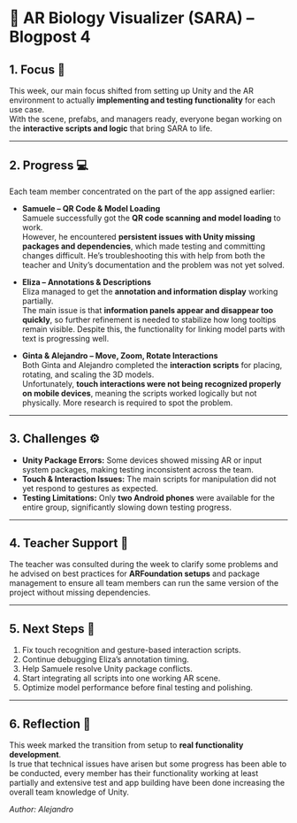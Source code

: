 # 🧬 AR Biology Visualizer (SARA) – Blogpost 4

## 1. Focus 🧠

This week, our main focus shifted from setting up Unity and the AR environment to actually **implementing and testing functionality** for each use case.  
With the scene, prefabs, and managers ready, everyone began working on the **interactive scripts and logic** that bring SARA to life.

---

## 2. Progress 💻

Each team member concentrated on the part of the app assigned earlier:

- **Samuele – QR Code & Model Loading**  
  Samuele successfully got the **QR code scanning and model loading** to work.  
  However, he encountered **persistent issues with Unity missing packages and dependencies**, which made testing and committing changes difficult. He’s troubleshooting this with help from both the teacher and Unity’s documentation and the problem was not yet solved.

- **Eliza – Annotations & Descriptions**  
  Eliza managed to get the **annotation and information display** working partially.  
  The main issue is that **information panels appear and disappear too quickly**, so further refinement is needed to stabilize how long tooltips remain visible. Despite this, the functionality for linking model parts with text is progressing well.

- **Ginta & Alejandro – Move, Zoom, Rotate Interactions**  
  Both Ginta and Alejandro completed the **interaction scripts** for placing, rotating, and scaling the 3D models.  
  Unfortunately, **touch interactions were not being recognized properly on mobile devices**, meaning the scripts worked logically but not physically. More research is required to spot the problem.

---

## 3. Challenges ⚙️

- **Unity Package Errors:** Some devices showed missing AR or input system packages, making testing inconsistent across the team.
- **Touch & Interaction Issues:** The main scripts for manipulation did not yet respond to gestures as expected.
- **Testing Limitations:** Only **two Android phones** were available for the entire group, significantly slowing down testing progress.

---

## 4. Teacher Support 🧩

The teacher was consulted during the week to clarify some problems and he advised on best practices for **ARFoundation setups** and package management to ensure all team members can run the same version of the project without missing dependencies.

---

## 5. Next Steps 🚀

1. Fix touch recognition and gesture-based interaction scripts.
2. Continue debugging Eliza’s annotation timing.
3. Help Samuele resolve Unity package conflicts.
4. Start integrating all scripts into one working AR scene.
5. Optimize model performance before final testing and polishing.

---

## 6. Reflection 💬

This week marked the transition from setup to **real functionality development**.  
Is true that technical issues have arisen but some progress has been able to be conducted, every member has their functionality working at least partially and extensive test and app building have been done increasing the overall team knowledge of Unity.

_Author: Alejandro_
